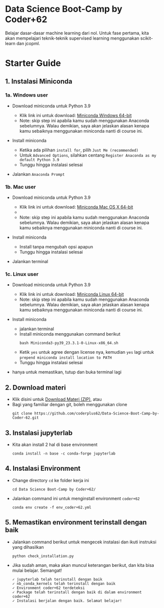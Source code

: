 #  Data Science Boot-Camp by Coder+62
Belajar dasar-dasar machine learning dari nol. Untuk fase pertama, kita akan mempelajari teknik-teknik supervised learning menggunakan scikit-learn dan jcopml.

# Starter Guide
## 1. Instalasi Miniconda
### **1a. Windows user**
- Download miniconda untuk Python 3.9
    - Klik link ini untuk download: [Miniconda Windows 64-bit](https://repo.anaconda.com/miniconda/Miniconda3-py39_23.3.1-0-Windows-x86_64.exe)
    - Note: skip step ini apabila kamu sudah menggunakan Anaconda sebelumnya. Walau demikian, saya akan jelaskan alasan kenapa kamu sebaiknya menggunakan miniconda nanti di course ini.

- Install miniconda
    - Ketika ada pilihan `install for`, pilih `Just Me (recommended)`
    - Untuk `Advanced Options`, silahkan centang `Register Anaconda as my default Python 3.9`
    - Tunggu hingga instalasi selesai

- Jalankan `Anaconda Prompt`

### **1b. Mac user**
- Download miniconda untuk Python 3.9
    - Klik link ini untuk download: [Miniconda Mac OS X 64-bit](https://repo.anaconda.com/miniconda/Miniconda3-py39_23.3.1-0-MacOSX-x86_64.pkg)
    - 
    - Note: skip step ini apabila kamu sudah menggunakan Anaconda sebelumnya. Walau demikian, saya akan jelaskan alasan kenapa kamu sebaiknya menggunakan miniconda nanti di course ini.

- Install miniconda
    - Install tanpa mengubah opsi apapun
    - Tunggu hingga instalasi selesai

- Jalankan terminal

### **1c. Linux user**
- Download miniconda untuk Python 3.9
    - Klik link ini untuk download: [Miniconda Linux 64-bit](https://repo.anaconda.com/miniconda/Miniconda3-py39_23.3.1-0-Linux-x86_64.sh)
    - Note: skip step ini apabila kamu sudah menggunakan Anaconda sebelumnya. Walau demikian, saya akan jelaskan alasan kenapa kamu sebaiknya menggunakan miniconda nanti di course ini.
    
- Install miniconda
    - jalankan terminal
    - Install miniconda menggunakan command berikut
        ```
        bash Miniconda3-py39_23.3.1-0-Linux-x86_64.sh
        ```
    - Ketik `yes` untuk agree dengan license nya, kemudian `yes` lagi untuk `prepend miniconda install location to PATH`
    - Tunggu hingga instalasi selesai
- hanya untuk memastikan, tutup dan buka terminal lagi

## 2. Download materi
- Klik disini untuk [Download Materi (ZIP)](https://github.com/coderplus62/Data-Science-Boot-Camp-by-Coder-62.git), atau
- Bagi yang familiar dengan git, boleh menggunakan clone
    ```
    git clone https://github.com/coderplus62/Data-Science-Boot-Camp-by-Coder-62.git
    ```

## 3. Instalasi jupyterlab 
- Kita akan install 2 hal di base environment
    ```
    conda install -n base -c conda-forge jupyterlab
    ```

## 4. Instalasi Environment
- Change directory `cd` ke folder kerja ini
    ```
    cd Data Science Boot-Camp by Coder+62/
    ```
- Jalankan command ini untuk menginstall environment `coder+62`
    ```
    conda env create -f env_coder+62.yml
    ```

## 5. Memastikan environment terinstall dengan baik
- Jalankan command berikut untuk mengecek instalasi dan ikuti instruksi yang dihasilkan
    ```
    python check_installation.py
    ```
- Jika sudah aman, maka akan muncul keterangan berikut, dan kita bisa mulai belajar. Semangat!
    ```
    ✓ jupyterlab telah terinstall dengan baik
    ✓ nb_conda_kernels telah terinstall dengan baik
    ✓ Environment coder+62 terdeteksi
    ✓ Package telah terinstall dengan baik di dalam environment coder+62
    ✓ Instalasi berjalan dengan baik. Selamat belajar!
    ```